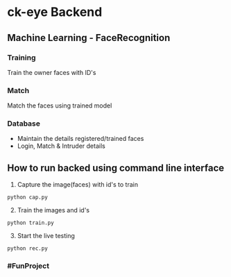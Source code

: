# ck-eye Backend

## Machine Learning - FaceRecognition

### Training
Train the owner faces with ID's

### Match
Match the faces using trained model

### Database
* Maintain the details registered/trained faces
* Login, Match & Intruder details


## How to run backed using command line interface
1. Capture the image(faces) with id's to train
```
python cap.py
```
2. Train the images and id's
```
python train.py
```
3. Start the live testing
```
python rec.py
```

### #FunProject